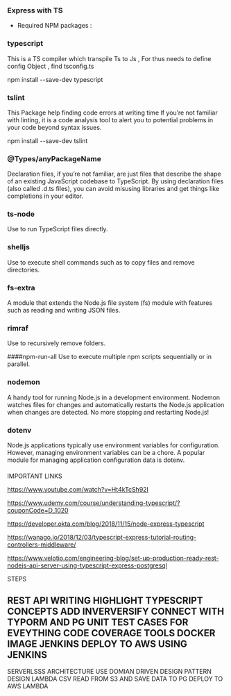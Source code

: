 
### Express with TS

- Required NPM packages :

### typescript

This is a TS compiler which transpile Ts to Js , For thus needs to define config Object , find tsconfig.ts

npm install --save-dev typescript


### tslint

This Package help finding code errors at writing time
If you’re not familiar with linting, it is a code analysis tool to alert you to potential problems in your code beyond syntax issues.

npm install --save-dev tslint

### @Types/anyPackageName

Declaration files, if you’re not familiar, are just files that describe the shape of an existing JavaScript codebase to TypeScript. By using declaration files (also called .d.ts files), you can avoid misusing libraries and get things like completions in your editor.

### ts-node
Use to run TypeScript files directly.

### shelljs
Use to execute shell commands such as to copy files and remove directories.

### fs-extra
A module that extends the Node.js file system (fs) module with features such as reading and writing JSON files.

### rimraf
Use to recursively remove folders.

####npm-run-all
Use to execute multiple npm scripts sequentially or in parallel.

### nodemon
A handy tool for running Node.js in a development environment. Nodemon watches files for changes and automatically restarts the Node.js application when changes are detected. No more stopping and restarting Node.js!

### dotenv

Node.js applications typically use environment variables for configuration.
However, managing environment variables can be a chore. A popular module for managing application configuration data is dotenv.

####


IMPORTANT LINKS

https://www.youtube.com/watch?v=Ht4kTcSh92I

https://www.udemy.com/course/understanding-typescript/?couponCode=D_1020

https://developer.okta.com/blog/2018/11/15/node-express-typescript

https://wanago.io/2018/12/03/typescript-express-tutorial-routing-controllers-middleware/

https://www.velotio.com/engineering-blog/set-up-production-ready-rest-nodejs-api-server-using-typescript-express-postgresql


STEPS

REST API WRITING
HIGHLIGHT TYPESCRIPT CONCEPTS
ADD INVERVERSIFY
CONNECT WITH TYPORM AND PG
UNIT TEST CASES FOR EVEYTHING
CODE COVERAGE TOOLS
DOCKER IMAGE
JENKINS
DEPLOY TO AWS USING JENKINS
------------------------------------


SERVERLSSS ARCHITECTURE
USE DOMIAN DRIVEN DESIGN PATTERN
DESIGN LAMBDA
CSV READ FROM S3 AND SAVE DATA TO PG
DEPLOY TO AWS LAMBDA